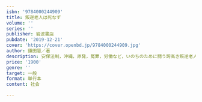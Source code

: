 ```yaml
---
isbn: '9784000244909'
title: 叛逆老人は死なず
volume: ''
series: ''
publisher: 岩波書店
pubdate: '2019-12-21'
cover: 'https://cover.openbd.jp/9784000244909.jpg'
author: 鎌田慧／著
description: 安保法制，沖縄，原発，冤罪，労働など，いのちのために闘う誇高き叛逆老人同志に贈る熱いエール．
price: '1900'
genre: ''
target: 一般
format: 単行本
content: 社会

---
```

